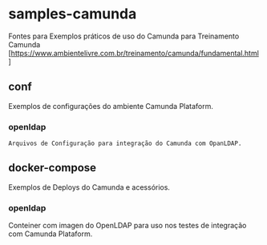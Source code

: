 # samples-camunda
Fontes para Exemplos práticos de uso do Camunda para Treinamento Camunda [https://www.ambientelivre.com.br/treinamento/camunda/fundamental.html]

## conf
  Exemplos de configurações do ambiente Camunda Plataform.

### openldap
    Arquivos de Configuração para integração do Camunda com OpanLDAP.
    
## docker-compose 
  Exemplos de Deploys do Camunda e acessórios.
### openldap 
  Conteiner com imagen do OpenLDAP para uso nos testes de integração com Camunda Plataform.
